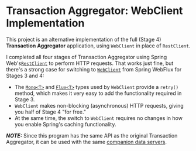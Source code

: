 # Transaction Aggregator: WebClient Implementation

This project is an alternative implementation of the full (Stage 4) **Transaction Aggregator** application, using `WebClient` in place of `RestClient`.

I completed all four stages of Transaction Aggregator using Spring Web's[`RestClient`](https://docs.spring.io/spring-framework/docs/current/javadoc-api/org/springframework/web/client/RestClient.html) to perform HTTP requests. That works just fine, but there's a strong case for switching to [`WebClient`](https://docs.spring.io/spring-framework/docs/current/javadoc-api/org/springframework/web/reactive/function/client/WebClient.html) from Spring WebFlux for Stages 3 and 4:

- The [`Mono<T>`](https://projectreactor.io/docs/core/release/api/reactor/core/publisher/Mono.html) and [`Flux<T>`](https://projectreactor.io/docs/core/release/api/reactor/core/publisher/Flux.html) types used by `WebClient` provide a `retry()` method, which makes it very easy to add the functionality required in Stage 3.
- `WebClient` makes non-blocking (asynchronous) HTTP requests, giving you half of Stage 4 "for free."
- At the same time, the switch to `WebClient` requires no changes in how you enable Spring's caching functionality.

***NOTE:*** Since this program has the same API as the original Transaction Aggregator, it can be used with the same [companion data servers](../TransactionAggregatorDataServer).
